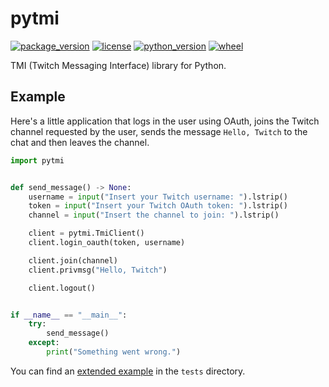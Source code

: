# pytmi

[![package_version](https://img.shields.io/pypi/v/pytmi)](https://pypi.org/project/pytmi/)
[![license](https://img.shields.io/pypi/l/pytmi)](https://choosealicense.com/licenses/mit/#)
[![python_version](https://img.shields.io/pypi/pyversions/pytmi)](https://www.python.org/)
[![wheel](https://img.shields.io/pypi/wheel/pytmi)](https://pypi.org/project/pytmi/)

TMI (Twitch Messaging Interface) library for Python.

## Example

Here's a little application that logs in the user using OAuth, joins the Twitch channel requested by the user, sends the message `Hello, Twitch` to the chat and then leaves the channel.

```python
import pytmi


def send_message() -> None:
    username = input("Insert your Twitch username: ").lstrip()
    token = input("Insert your Twitch OAuth token: ").lstrip()
    channel = input("Insert the channel to join: ").lstrip()

    client = pytmi.TmiClient()
    client.login_oauth(token, username)

    client.join(channel)
    client.privmsg("Hello, Twitch")

    client.logout()


if __name__ == "__main__":
    try:
        send_message()
    except:
        print("Something went wrong.")
```

You can find an [extended example](tests/chat.py) in the `tests` directory.
